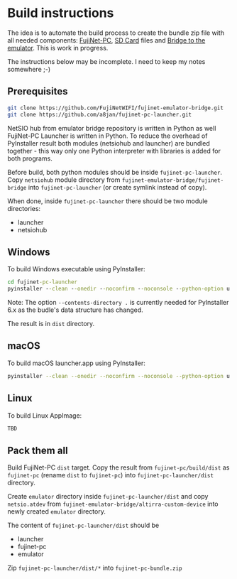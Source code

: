 # Build instructions

The idea is to automate the build process to create the bundle zip file with all needed components: [FujiNet-PC](https://github.com/FujiNetWIFI/fujinet-pc), [SD Card](https://github.com/FujiNetWIFI/fujinet-sd-card) files and [Bridge to the emulator](https://github.com/FujiNetWIFI/fujinet-emulator-bridge). This is work in progress.

The instructions below may be incomplete. I need to keep my notes somewhere ;-)

## Prerequisites

```sh
git clone https://github.com/FujiNetWIFI/fujinet-emulator-bridge.git
git clone https://github.com/a8jan/fujinet-pc-launcher.git
```

NetSIO hub from emulator bridge repository is written in Python as well FujiNet-PC Launcher is written in Python. To reduce the overhead of PyInstaller result both modules (netsiohub and launcher) are bundled together - this way only one Python interpreter with libraries is added for both programs.

Before build, both python modules should be inside `fujinet-pc-launcher`. Copy `netsiohub` module directory from `fujinet-emulator-bridge/fujinet-bridge` into `fujinet-pc-launcher` (or create symlink instead of copy).

When done, inside `fujinet-pc-launcher` there should be two module directories:
- launcher
- netsiohub


## Windows

To build Windows executable using PyInstaller:

```cmd
cd fujinet-pc-launcher
pyinstaller --clean --onedir --noconfirm --noconsole --python-option u  --contents-directory . --name launcher --icon launcher\images\launcher-bg.ico --add-data launcher\images;images  launcher\__main__.py
```

Note: The option `--contents-directory .` is currently needed for PyInstaller 6.x as the budle's data structure has changed.

The result is in `dist` directory.

## macOS

To build macOS launcher.app using PyInstaller:

```sh
pyinstaller --clean --onedir --noconfirm --noconsole --python-option u --contents-directory . --name launcher --icon launcher/images/launcher-bg.ico --add-data launcher/images:images  launcher/__main__.py
```

## Linux

To build Linux AppImage:

```sh
TBD
```

## Pack them all

Build FujiNet-PC `dist` target. Copy the result from `fujinet-pc/build/dist` as `fujinet-pc` (rename `dist` to `fujinet-pc`) into `fujinet-pc-launcher/dist` directory.

Create `emulator` directory inside `fujinet-pc-launcher/dist` and copy `netsio.atdev` from `fujinet-emulator-bridge/altirra-custom-device` into newly created `emulator` directory.

The content of `fujinet-pc-launcher/dist` should be
- launcher
- fujinet-pc
- emulator

Zip `fujinet-pc-launcher/dist/*` into `fujinet-pc-bundle.zip`
